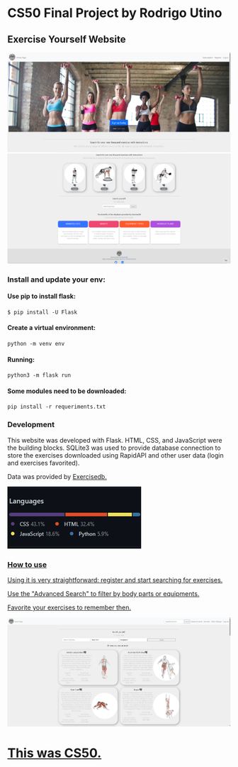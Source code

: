 # CS50 Final Project by Rodrigo Utino
## Exercise Yourself Website
![Front Page #01](https://github.com/uch1no/CS50-Final-Project/blob/main/static/readme_01.png?raw=true "Front Page #01")
![Front Page #02](https://github.com/uch1no/CS50-Final-Project/blob/main/static/readme_02.png?raw=true "Front Page #02")


### Install and update your env:

#### Use pip to install flask:
```
$ pip install -U Flask
```

#### Create a virtual environment:
```
python -m venv env
```

#### Running:
```
python3 -m flask run
```

#### Some modules need to be downloaded:
```
pip install -r requeriments.txt
```

### Development
This website was developed with Flask. HTML, CSS, and JavaScript were the building blocks. SQLite3 was used to provide database connection to store the exercises downloaded using RapidAPI and other user data (login and exercises favorited).

Data was provided by <a href="https://www.exercisedb.io/" target="_blank">Exercisedb.

![Front Page #04](https://github.com/uch1no/CS50-Final-Project/blob/main/static/readme_04.png?raw=true "Language Tech Stack")


### How to use
Using it is very straightforward: register and start searching for exercises.

Use the "Advanced Search" to filter by body parts or equipments.

Favorite your exercises to remember then.

![Front Page #03](https://github.com/uch1no/CS50-Final-Project/blob/main/static/readme_03.png?raw=true "Front Page #03")





# This was CS50.
